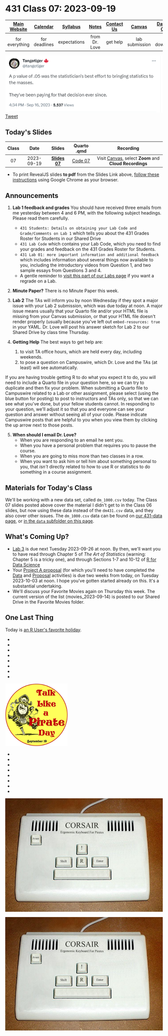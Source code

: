 # 431 Class 07: 2023-09-19

[Main Website](https://thomaselove.github.io/431-2023/) | [Calendar](https://thomaselove.github.io/431-2023/calendar.html) | [Syllabus](https://thomaselove.github.io/431-syllabus-2023/) | [Notes](https://thomaselove.github.io/431-notes/) | [Contact Us](https://thomaselove.github.io/431-2023/contact.html) | [Canvas](https://canvas.case.edu) | [Data and Code](https://github.com/THOMASELOVE/431-data)
:-----------: | :--------------: | :----------: | :---------: | :-------------: | :-----------: | :------------:
for everything | for deadlines | expectations | from Dr. Love | get help | lab submission | for downloads

![](https://github.com/THOMASELOVE/431-classes-2023/blob/main/class07/images/tango_2023.png) [Tweet](https://twitter.com/tangotiger/status/1703145231674180055)

## Today's Slides

Class | Date | Slides | Quarto .qmd | Recording
:---: | :--------: | :------: | :------: | :-------------:
07 | 2023-09-19 | **[Slides 07](https://thomaselove.github.io/431-slides-2023/class07.html)** | [Code 07](https://thomaselove.github.io/431-slides-2023/class07.qmd) | Visit [Canvas](https://canvas.case.edu/), select **Zoom** and **Cloud Recordings**

- To print RevealJS slides **to pdf** from the Slides Link above, [follow these instructions](https://quarto.org/docs/presentations/revealjs/presenting.html#print-to-pdf) using Google Chrome as your browser.

## Announcements

1. **Lab 1 feedback and grades** You should have received three emails from me yesterday between 4 and 6 PM, with the following subject headings. Please read them carefully.
    - `431 Students: Details on obtaining your Lab Code and Grade/Comments on Lab 1` which tells you about the 431 Grades Roster for Students in our Shared Drive
    - `431 Lab Code` which contains your Lab Code, which you need to find your grades and feedback on the 431 Grades Roster for Students.
    - `431 Lab 01: more important information and additional feedback` which includes information about several things now available to you, including the introductory videos from Question 1, and two sample essays from Questions 3 and 4.
    - A gentle reminder to [visit this part of our Labs page](https://github.com/THOMASELOVE/431-labs-2023#lab-regrade-requests-will-be-reviewed-in-december) if you want a regrade on a Lab.

2. **Minute Paper?** There is no Minute Paper this week.

3. **Lab 2** The TAs will inform you by noon Wednesday if they spot a major issue with your Lab 2 submission, which was due today at noon. A major issue means usually that your Quarto file and/or your HTML file is missing from your Canvas submission, or that your HTML file doesn't render properly (usually because you've left out `embed-resources: true` in your YAML. Dr. Love will post his answer sketch for Lab 2 to our Shared Drive by class time Thursday.

4. **Getting Help** The best ways to get help are:
    1. to visit TA office hours, which are held every day, including weekends.
    2. to pose a question on Campuswire, which Dr. Love and the TAs (at least) will see automatically.

If you are having trouble getting R to do what you expect it to do, you will need to include a Quarto file in your question here, so we can try to duplicate and then fix your problem. When submitting a Quarto file to Campuswire related to a Lab or other assignment, please select (using the blue button for posting) to post to instructors and TAs only, so that we can see what you've done, but your fellow students cannot. In responding to your question, we'll adjust it so that you and everyone can see your question and answer without seeing all of your code. Please indicate Campuswire posts that are helpful to you when you view them by clicking the up arrow next to those posts.

5. **When should I email Dr. Love?**
    - When you are responding to an email he sent you.
    - When you have a personal problem that requires you to pause the course.
    - When you are going to miss more than two classes in a row.
    - When you want to ask him or tell him about something personal to you, that *isn't* directly related to how to use R or statistics to do something in a course assignment.

## Materials for Today's Class

We'll be working with a new data set, called `dm_1000.csv` today. The Class 07 slides posted above cover the material I didn't get to in the Class 06 slides, but now using these data instead of the `dm431.csv` data, and they also cover other issues. The `dm_1000.csv` data can be found on [our 431-data page](https://github.com/THOMASELOVE/431-data/tree/main/data-and-code), or [in the `data` subfolder on this page](https://github.com/THOMASELOVE/431-classes-2023/blob/main/class07/data/dm_1000.csv).

## What's Coming Up?

- [Lab 3](https://github.com/THOMASELOVE/431-labs-2023/tree/main#main-lab-instructions) is due next Tuesday 2023-09-26 at noon. By then, we'll want you to have read through Chapter 5 of *The Art of Statistics* (warning: Chapter 5 is a tricky one), and through Sections 1-7 and 10-12 of [R for Data Science](https://r4ds.hadley.nz/)
- Your [Project A proposal](https://thomaselove.github.io/431-projectA-2023/) (for which you'll need to have completed the [Data](https://thomaselove.github.io/431-projectA-2023/data.html) and [Proposal](https://thomaselove.github.io/431-projectA-2023/proposal.html) activities) is due two weeks from today, on Tuesday 2023-10-03 at noon. I hope you've gotten started already on this. It's a substantial undertaking.
- We'll discuss your Favorite Movies again on Thursday this week. The current version of the list (movies_2023-09-14) is posted to our Shared Drive in the Favorite Movies folder.

## One Last Thing

Today is [an R User's favorite holiday](https://en.wikipedia.org/wiki/International_Talk_Like_a_Pirate_Day).

-
-
-
-
-
-
-
-


![](https://github.com/THOMASELOVE/431-classes-2023/blob/main/class07/images/Sept_19_2023.png)

-
-
-
-
-
-
-
-






![](https://github.com/THOMASELOVE/431-classes-2023/blob/main/class07/images/R_keyboard.png)









![](https://github.com/THOMASELOVE/431-classes-2023/blob/main/class07/R_keyboard.png)
